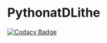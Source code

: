 # PythonatDLithe

[![Codacy Badge](https://api.codacy.com/project/badge/Grade/e115ecdd85714bd89eb64308300cb3d5)](https://app.codacy.com/gh/sriiikar/PythonatDLithe?utm_source=github.com&utm_medium=referral&utm_content=sriiikar/PythonatDLithe&utm_campaign=Badge_Grade_Settings)